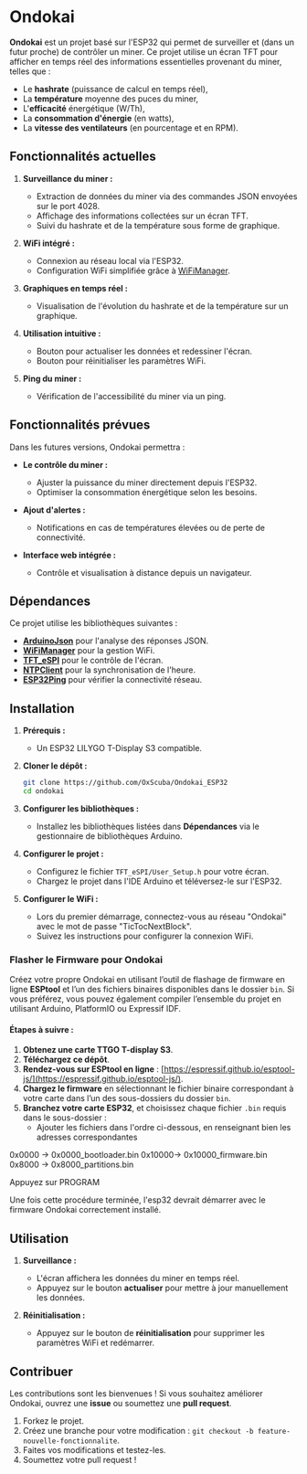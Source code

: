 # Ondokai

**Ondokai** est un projet basé sur l'ESP32 qui permet de surveiller et (dans un futur proche) de contrôler un miner. Ce projet utilise un écran TFT pour afficher en temps réel des informations essentielles provenant du miner, telles que :

- Le **hashrate** (puissance de calcul en temps réel),
- La **température** moyenne des puces du miner,
- L'**efficacité** énergétique (W/Th),
- La **consommation d'énergie** (en watts),
- La **vitesse des ventilateurs** (en pourcentage et en RPM).

## Fonctionnalités actuelles

1. **Surveillance du miner :**
   - Extraction de données du miner via des commandes JSON envoyées sur le port 4028.
   - Affichage des informations collectées sur un écran TFT.
   - Suivi du hashrate et de la température sous forme de graphique.

2. **WiFi intégré :**
   - Connexion au réseau local via l'ESP32.
   - Configuration WiFi simplifiée grâce à [WiFiManager](https://github.com/tzapu/WiFiManager).

3. **Graphiques en temps réel :**
   - Visualisation de l'évolution du hashrate et de la température sur un graphique.

4. **Utilisation intuitive :**
   - Bouton pour actualiser les données et redessiner l'écran.
   - Bouton pour réinitialiser les paramètres WiFi.

5. **Ping du miner :**
   - Vérification de l'accessibilité du miner via un ping.

## Fonctionnalités prévues

Dans les futures versions, Ondokai permettra :
- **Le contrôle du miner :**
  - Ajuster la puissance du miner directement depuis l'ESP32.
  - Optimiser la consommation énergétique selon les besoins.

- **Ajout d'alertes :**
  - Notifications en cas de températures élevées ou de perte de connectivité.

- **Interface web intégrée :**
  - Contrôle et visualisation à distance depuis un navigateur.

## Dépendances

Ce projet utilise les bibliothèques suivantes :
- **[ArduinoJson](https://arduinojson.org/)** pour l'analyse des réponses JSON.
- **[WiFiManager](https://github.com/tzapu/WiFiManager)** pour la gestion WiFi.
- **[TFT_eSPI](https://github.com/Bodmer/TFT_eSPI)** pour le contrôle de l'écran.
- **[NTPClient](https://github.com/arduino-libraries/NTPClient)** pour la synchronisation de l'heure.
- **[ESP32Ping](https://github.com/marian-craciunescu/ESP32Ping)** pour vérifier la connectivité réseau.

## Installation

1. **Prérequis :**
   - Un ESP32 LILYGO T-Display S3 compatible.

2. **Cloner le dépôt :**
   ```bash
   git clone https://github.com/OxScuba/Ondokai_ESP32
   cd ondokai
   ```

3. **Configurer les bibliothèques :**
   - Installez les bibliothèques listées dans **Dépendances** via le gestionnaire de bibliothèques Arduino.

4. **Configurer le projet :**
   - Configurez le fichier `TFT_eSPI/User_Setup.h` pour votre écran.
   - Chargez le projet dans l'IDE Arduino et téléversez-le sur l'ESP32.

5. **Configurer le WiFi :**
   - Lors du premier démarrage, connectez-vous au réseau "Ondokai" avec le mot de passe "TicTocNextBlock".
   - Suivez les instructions pour configurer la connexion WiFi.

### Flasher le Firmware pour Ondokai

Créez votre propre Ondokai en utilisant l’outil de flashage de firmware en ligne **ESPtool** et l’un des fichiers binaires disponibles dans le dossier `bin`. Si vous préférez, vous pouvez également compiler l’ensemble du projet en utilisant Arduino, PlatformIO ou Expressif IDF.

#### Étapes à suivre :
1. **Obtenez une carte TTGO T-display S3**.
2. **Téléchargez ce dépôt**.
3. **Rendez-vous sur ESPtool en ligne** : [https://espressif.github.io/esptool-js/](https://espressif.github.io/esptool-js/).
4. **Chargez le firmware** en sélectionnant le fichier binaire correspondant à votre carte dans l’un des sous-dossiers du dossier `bin`.
5. **Branchez votre carte ESP32**, et choisissez chaque fichier `.bin` requis dans le sous-dossier :
   - Ajouter les fichiers dans l'ordre  ci-dessous, en renseignant bien les adresses correspondantes

0x0000 -> 0x0000_bootloader.bin
0x10000-> 0x10000_firmware.bin
0x8000 -> 0x8000_partitions.bin

Appuyez sur PROGRAM 

Une fois cette procédure terminée, l'esp32 devrait démarrer avec le firmware Ondokai correctement installé.

## Utilisation

1. **Surveillance :**
   - L'écran affichera les données du miner en temps réel.
   - Appuyez sur le bouton **actualiser** pour mettre à jour manuellement les données.

2. **Réinitialisation :**
   - Appuyez sur le bouton de **réinitialisation** pour supprimer les paramètres WiFi et redémarrer.


## Contribuer

Les contributions sont les bienvenues ! Si vous souhaitez améliorer Ondokai, ouvrez une **issue** ou soumettez une **pull request**.

1. Forkez le projet.
2. Créez une branche pour votre modification : `git checkout -b feature-nouvelle-fonctionnalite`.
3. Faites vos modifications et testez-les.
4. Soumettez votre pull request !

